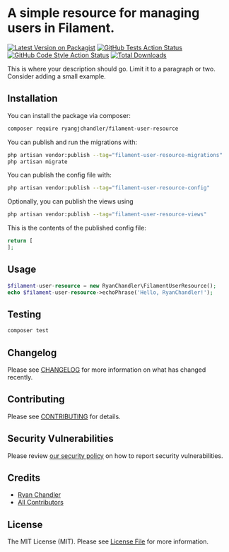 # A simple resource for managing users in Filament.

[![Latest Version on Packagist](https://img.shields.io/packagist/v/ryangjchandler/filament-user-resource.svg?style=flat-square)](https://packagist.org/packages/ryangjchandler/filament-user-resource)
[![GitHub Tests Action Status](https://img.shields.io/github/workflow/status/ryangjchandler/filament-user-resource/run-tests?label=tests)](https://github.com/ryangjchandler/filament-user-resource/actions?query=workflow%3Arun-tests+branch%3Amain)
[![GitHub Code Style Action Status](https://img.shields.io/github/workflow/status/ryangjchandler/filament-user-resource/Check%20&%20fix%20styling?label=code%20style)](https://github.com/ryangjchandler/filament-user-resource/actions?query=workflow%3A"Check+%26+fix+styling"+branch%3Amain)
[![Total Downloads](https://img.shields.io/packagist/dt/ryangjchandler/filament-user-resource.svg?style=flat-square)](https://packagist.org/packages/ryangjchandler/filament-user-resource)

This is where your description should go. Limit it to a paragraph or two. Consider adding a small example.

## Installation

You can install the package via composer:

```bash
composer require ryangjchandler/filament-user-resource
```

You can publish and run the migrations with:

```bash
php artisan vendor:publish --tag="filament-user-resource-migrations"
php artisan migrate
```

You can publish the config file with:

```bash
php artisan vendor:publish --tag="filament-user-resource-config"
```

Optionally, you can publish the views using

```bash
php artisan vendor:publish --tag="filament-user-resource-views"
```

This is the contents of the published config file:

```php
return [
];
```

## Usage

```php
$filament-user-resource = new RyanChandler\FilamentUserResource();
echo $filament-user-resource->echoPhrase('Hello, RyanChandler!');
```

## Testing

```bash
composer test
```

## Changelog

Please see [CHANGELOG](CHANGELOG.md) for more information on what has changed recently.

## Contributing

Please see [CONTRIBUTING](.github/CONTRIBUTING.md) for details.

## Security Vulnerabilities

Please review [our security policy](../../security/policy) on how to report security vulnerabilities.

## Credits

- [Ryan Chandler](https://github.com/ryangjchandler)
- [All Contributors](../../contributors)

## License

The MIT License (MIT). Please see [License File](LICENSE.md) for more information.
